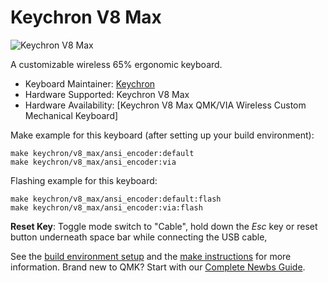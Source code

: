 # Keychron V8 Max

![Keychron V8 Max](https://cdn.shopify.com/s/files/1/0059/0630/1017/files/V8-Max-5.jpg?v=1717726322)

A customizable wireless 65% ergonomic keyboard.

* Keyboard Maintainer: [Keychron](https://www.keychron.com/products/keychron-v8-max-alice-layout-qmk-custom-mechanical-keyboard)
* Hardware Supported: Keychron V8 Max
* Hardware Availability: [Keychron V8 Max QMK/VIA Wireless Custom Mechanical Keyboard]

Make example for this keyboard (after setting up your build environment):

    make keychron/v8_max/ansi_encoder:default
    make keychron/v8_max/ansi_encoder:via

Flashing example for this keyboard:

    make keychron/v8_max/ansi_encoder:default:flash
    make keychron/v8_max/ansi_encoder:via:flash

**Reset Key**: Toggle mode switch to "Cable", hold down the *Esc* key or reset button underneath space bar while connecting the USB cable,

See the [build environment setup](https://docs.qmk.fm/#/getting_started_build_tools) and the [make instructions](https://docs.qmk.fm/#/getting_started_make_guide) for more information. Brand new to QMK? Start with our [Complete Newbs Guide](https://docs.qmk.fm/#/newbs).
